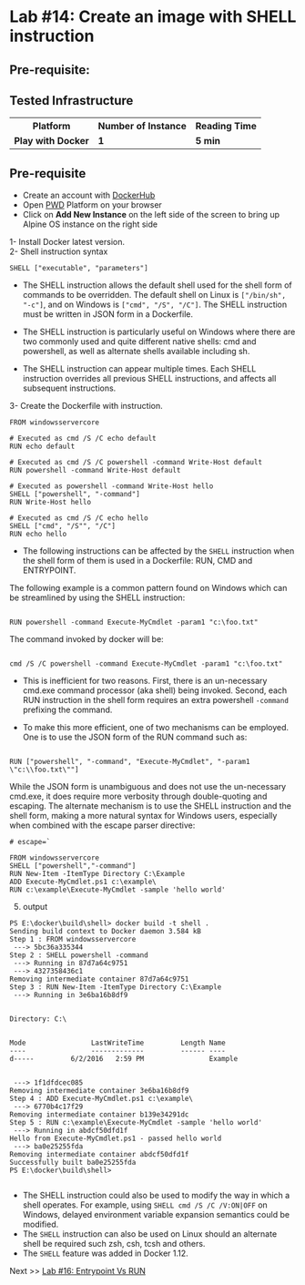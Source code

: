 # Lab #14: Create an image with SHELL instruction

## Pre-requisite:

## Tested Infrastructure

<table class="tg">
  <tr>
    <th class="tg-yw4l"><b>Platform</b></th>
    <th class="tg-yw4l"><b>Number of Instance</b></th>
    <th class="tg-yw4l"><b>Reading Time</b></th>
    
  </tr>
  <tr>
    <td class="tg-yw4l"><b> Play with Docker</b></td>
    <td class="tg-yw4l"><b>1</b></td>
    <td class="tg-yw4l"><b>5 min</b></td>
    
  </tr>
  
</table>

## Pre-requisite

- Create an account with [DockerHub](https://hub.docker.com)
- Open [PWD](https://labs.play-with-docker.com/) Platform on your browser 
- Click on **Add New Instance** on the left side of the screen to bring up Alpine OS instance on the right side



1- Install Docker latest version.<br>
2- Shell instruction syntax 
```
SHELL ["executable", "parameters"]
```
- The SHELL instruction allows the default shell used for the shell form of commands to be overridden. The default shell on Linux is `["/bin/sh", "-c"]`, and on Windows is `["cmd", "/S", "/C"]`. The SHELL instruction must be written in JSON form in a Dockerfile.

- The SHELL instruction is particularly useful on Windows where there are two commonly used and quite different native shells: cmd and powershell, as well as alternate shells available including sh.

- The SHELL instruction can appear multiple times. Each SHELL instruction overrides all previous SHELL instructions, and affects all subsequent instructions. 

3- Create the Dockerfile with instruction. <br>
```
FROM windowsservercore

# Executed as cmd /S /C echo default
RUN echo default

# Executed as cmd /S /C powershell -command Write-Host default
RUN powershell -command Write-Host default

# Executed as powershell -command Write-Host hello
SHELL ["powershell", "-command"]
RUN Write-Host hello

# Executed as cmd /S /C echo hello
SHELL ["cmd", "/S"", "/C"]
RUN echo hello
```

- The following instructions can be affected by the `SHELL` instruction when the shell form of them is used in a Dockerfile: 
RUN, CMD and ENTRYPOINT.

The following example is a common pattern found on Windows which can be streamlined by using the SHELL instruction:

```

RUN powershell -command Execute-MyCmdlet -param1 "c:\foo.txt"

```

The command invoked by docker will be:

```

cmd /S /C powershell -command Execute-MyCmdlet -param1 "c:\foo.txt"

```
- This is inefficient for two reasons. First, there is an un-necessary cmd.exe command processor (aka shell) being invoked.
Second, each RUN instruction in the shell form requires an extra powershell `-command` prefixing the command.

- To make this more efficient, one of two mechanisms can be employed. One is to use the JSON form of the RUN command such as:

```

RUN ["powershell", "-command", "Execute-MyCmdlet", "-param1 \"c:\\foo.txt\""]

```

While the JSON form is unambiguous and does not use the un-necessary cmd.exe, it does require more verbosity 
through double-quoting and escaping. The alternate mechanism is to use the SHELL instruction and the shell form, 
making a more natural syntax for Windows users, especially when combined with the escape parser directive:

```
# escape=`

FROM windowsservercore
SHELL ["powershell","-command"]
RUN New-Item -ItemType Directory C:\Example
ADD Execute-MyCmdlet.ps1 c:\example\
RUN c:\example\Execute-MyCmdlet -sample 'hello world'

```
5. output 


```
PS E:\docker\build\shell> docker build -t shell .
Sending build context to Docker daemon 3.584 kB
Step 1 : FROM windowsservercore
 ---> 5bc36a335344
Step 2 : SHELL powershell -command
 ---> Running in 87d7a64c9751
 ---> 4327358436c1
Removing intermediate container 87d7a64c9751
Step 3 : RUN New-Item -ItemType Directory C:\Example
 ---> Running in 3e6ba16b8df9


Directory: C:\


Mode                LastWriteTime         Length Name
----                -------------         ------ ----
d-----         6/2/2016   2:59 PM                Example


 ---> 1f1dfdcec085
Removing intermediate container 3e6ba16b8df9
Step 4 : ADD Execute-MyCmdlet.ps1 c:\example\
 ---> 6770b4c17f29
Removing intermediate container b139e34291dc
Step 5 : RUN c:\example\Execute-MyCmdlet -sample 'hello world'
 ---> Running in abdcf50dfd1f
Hello from Execute-MyCmdlet.ps1 - passed hello world
 ---> ba0e25255fda
Removing intermediate container abdcf50dfd1f
Successfully built ba0e25255fda
PS E:\docker\build\shell>


```
- The SHELL instruction could also be used to modify the way in which a shell operates. For example,
using `SHELL cmd /S /C /V:ON|OFF` on Windows, delayed environment variable expansion semantics could be modified.
- The `SHELL` instruction can also be used on Linux should an alternate shell be required such zsh, csh, tcsh and others.
- The `SHELL` feature was added in Docker 1.12.




Next >> [Lab #16: Entrypoint Vs RUN](https://dockerlabs.nholuongut.com/beginners/dockerfile/entrypoint-vs-run.html)
